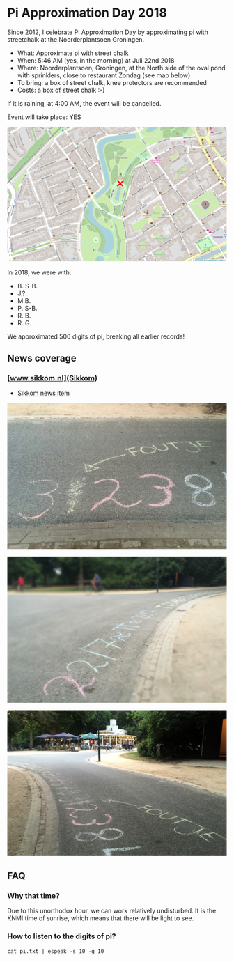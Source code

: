 # Pi Approximation Day 2018

Since 2012, I celebrate Pi Approximation Day by approximating pi with streetchalk at the Noorderplantsoen Groningen.

 * What: Approximate pi with street chalk
 * When: 5:46 AM (yes, in the morning) at Juli 22nd 2018
 * Where: Noorderplantsoen, Groningen, at the North side of the oval pond with sprinklers, close to restaurant Zondag (see map below)
 * To bring: a box of street chalk, knee protectors are recommended
 * Costs: a box of street chalk :-)

If it is raining, at 4:00 AM, the event will be cancelled.

Event will take place: YES

![Gathering location](map.png)

In 2018, we were with: 

 * B. S-B.
 * J.?.  
 * M.B.
 * P. S-B.
 * R. B.
 * R. G.

We approximated 500 digits of pi, breaking all earlier records!


## News coverage

### [www.sikkom.nl](Sikkom)

 * [Sikkom news item](https://www.sikkom.nl/bier-jonkos-tag-foutje-pi-benaderingsdag-gevierd-in-noorderplantsoen/)

![Pi Approximation Day, photo by sikkom.nl](sikkom_1.jpg)

![Pi Approximation Day, photo by sikkom.nl](sikkom_2.jpg)

![Pi Approximation Day, photo by sikkom.nl](sikkom_3.jpg)

## FAQ

### Why that time?

Due to this unorthodox hour, we can work relatively undisturbed. 
It is the KNMI time of sunrise, which means that there will be light to see. 

### How to listen to the digits of pi?

```
cat pi.txt | espeak -s 10 -g 10
```
